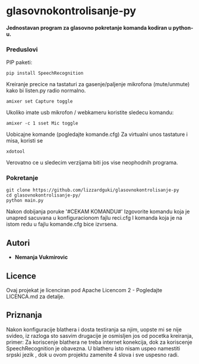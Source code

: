 # glasovnokontrolisanje-py

#### Jednostavan program za glasovno pokretanje komanda kodiran u python-u.



### Preduslovi
PIP paketi:
```
pip install SpeechRecognition
```
Kreiranje precice na tastaturi za gasenje/paljenje mikrofona (mute/unmute) kako bi listen.py radio normalno.
```shell
amixer set Capture toggle
```
Ukoliko imate usb mikrofon / webkameru koristite sledecu komandu:
```shell
amixer -c 1 sset Mic toggle
```
Uobicajne komande (pogledajte komande.cfg) 
Za virtualni unos tastature i misa, koristi se
```
xdotool
```
Verovatno ce u sledecim verzijama biti jos vise neophodnih programa.


### Pokretanje
```shell
git clone https://github.com/lizzardguki/glasovnokontrolisanje-py 
cd glasovnokontrolisanje-py/
python main.py
```
Nakon dobijanja poruke '#CEKAM KOMANDU#' 
Izgovorite komandu koja je unapred sacuvana u konfiguracionom fajlu reci.cfg 
I komanda koja je na istom redu u fajlu komande.cfg bice izvrsena.



## Autori

* **Nemanja Vukmirovic** 

## Licence

Ovaj projekat je licenciran pod Apache Licencom 2 - Pogledajte LICENCA.md za detalje.

## Priznanja

Nakon konfiguracije blathera i dosta testiranja sa njim, uopste mi se nije svideo, iz razloga sto sasvim drugacije je osmisljen jos od pocetka kreiranja, primer: Za koriscenje blathera ne treba internet konekcija, dok za koriscenje SpeechRecognition je obavezna.
U blatheru isto nisam uspeo namestiti srpski jezik , dok u ovom projektu zamenite 4 slova i sve uspesno radi.

